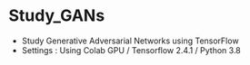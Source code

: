 # Study_GANs
<ul>
  <li>Study Generative Adversarial Networks using TensorFlow</li>
  <li>Settings : Using Colab GPU / Tensorflow 2.4.1 / Python 3.8</li>
</ul>
